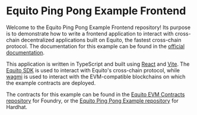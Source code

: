 # Equito Ping Pong Example Frontend

Welcome to the Equito Ping Pong Example Frontend repository! Its purpose is to demonstrate how to write a frontend application to interact with cross-chain decentralized applications built on Equito, the fastest cross-chain protocol. The documentation for this example can be found in the [official documentation](https://docs.equito.network/tutorial/interface).

This application is written in TypeScript and built using [React](https://reactjs.org) and [Vite](https://vitejs.dev). The [Equito SDK](https://github.com/equito-network/equito-sdk) is used to interact with Equito's cross-chain protocol, while [wagmi](https://wagmi.sh/) is used to interact with the EVM-compatible blockchains on which the example contracts are deployed.

The contracts for this example can be found in the [Equito EVM Contracts repository](https://github.com/equito-network/equito-evm-contracts/) for Foundry, or the [Equito Ping Pong Example repository](https://github.com/equito-network/equito-ping-pong-hardhat) for Hardhat.